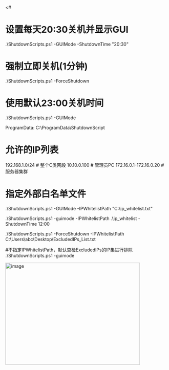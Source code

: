 <#

# 设置每天20:30关机并显示GUI
.\ShutdownScripts.ps1 -GUIMode -ShutdownTime "20:30"

# 强制立即关机(1分钟)
.\ShutdownScripts.ps1 -ForceShutdown

# 使用默认23:00关机时间
.\ShutdownScripts.ps1 -GUIMode

ProgramData:
C:\ProgramData\ShutdownScript

# 允许的IP列表
192.168.1.0/24     # 整个C类网段
10.10.0.100        # 管理员PC
172.16.0.1-172.16.0.20  # 服务器集群

# 指定外部白名单文件
.\ShutdownScripts.ps1 -GUIMode -IPWhitelistPath "C:\ip_whitelist.txt"

.\ShutdownScripts.ps1 -guimode -IPWhitelistPath .\ip_whitelist -ShutdownTime 12:00

.\ShutdownScripts.ps1 -ForceShutdown -IPWhitelistPath  C:\Users\abc\Desktop\ExcludedIPs_List.txt

#不指定IPWhitelistPath，默认查检ExcludedIPs的IP集进行排除
.\ShutdownScripts.ps1 -guimode

<img width="420" height="319" alt="image" src="https://github.com/user-attachments/assets/83c23623-4b5b-4d4a-aca4-ca646535946b" />
